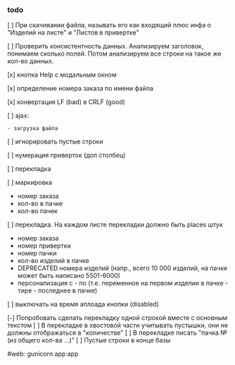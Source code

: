 ### todo

[ ] При скачивании файла, называть его как входящий плюс инфа о "Изделий на листе" 
и "Листов в привертке"

[ ] Проверить консистентность данных. Анализируем заголовок, понимаем сколько полей.
Потом анализируем все строки на такое же кол-во данных.

[x] кнопка Help с модальным окном

[x] определение номера заказа по имени файла

[x] конвертация LF (bad) в CRLF (good)

[ ] ajax:

    - загрузка файла
    
[ ] игнорировать пустые строки

[ ] нумерация приверток (доп столбец)

[ ] перекладка

[ ] маркировка

  - номер заказа
  - кол-во в пачке
  - кол-во пачек

[ ] перекладка. На каждом листе перекладки должно быть places штук 

  - номер заказа
  - номер привертки
  - номер пачки
  - кол-во изделий в пачке
  - DEPRECATED номера изделий (напр., всего 10 000 изделий, на пачке может быть написано 5501-6000)
  - персонализация с - по (т.е. переменное на первом изделии в пачке - тире - последнее в пачке)

[ ] выключать на время аплоада кнопки (disabled)

[-] Попробовать сделать перекладку одной строкой вместе с основным текстом
[ ] В перекладке в хвостовой части учитывать пустышки, они не должны отображаться в "количестве"
[ ] В перекладке писать "пачка № (из общего кол-ва ...)"
[ ] Пустые строки в конце базы

#web: gunicorn app:app
